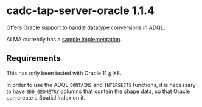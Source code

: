 # cadc-tap-server-oracle 1.1.4

Offers Oracle support to handle datatype conversions in ADQL.

ALMA currently has a [sample implementation](https://github.com/opencadc/alma-tap).

## Requirements

This has only been tested with Oracle 11 _g_ XE.

In order to use the ADQL `CONTAINS` and `INTERSECTS` functions, it is necessary to have `SDO_GEOMETRY` columns that 
contain the shape data, so that Oracle can create a Spatial Index on it.


